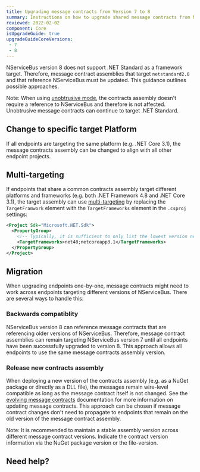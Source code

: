 ```yaml
---
title: Upgrading message contracts from Version 7 to 8
summary: Instructions on how to upgrade shared message contracts from NServiceBus version 7 to version 8.
reviewed: 2022-02-02
component: Core
isUpgradeGuide: true
upgradeGuideCoreVersions:
 - 7
 - 8
---
```


NServiceBus version 8 does not support .NET Standard as a framework target. Therefore, message contract assemblies that target `netstandard2.0` and that reference NServiceBus must be updated. This guidance outlines possible approaches.

Note: When using [unobtrusive mode](https://docs.particular.net/nservicebus/messaging/unobtrusive-mode), the contracts assembly doesn't require a reference to NServiceBus and therefore is not affected. Unobtrusive message contracts can continue to target .NET Standard.

## Change to specific target Platform

If all endpoints are targeting the same platform (e.g. .NET Core 3.1), the message contracts assembly can be changed to align with all other endpoint projects.

## Multi-targeting

If endpoints that share a common contracts assembly target different platforms and frameworks (e.g. both .NET Framework 4.8 and .NET Core 3.1), the target assembly can use [multi-targeting](https://docs.microsoft.com/en-us/dotnet/standard/library-guidance/cross-platform-targeting#multi-targeting) by replacing the `TargetFramwork` element with the `TargetFrameworks` element in the `.csproj` settings:

```xml
<Project Sdk="Microsoft.NET.Sdk">
  <PropertyGroup>
    <!-- Typically, it is sufficient to only list the lowest version needed for each platform -->
    <TargetFrameworks>net48;netcoreapp3.1</TargetFrameworks>
  </PropertyGroup>
</Project>
```

## Migration

When upgrading endpoints one-by-one, message contracts might need to work across endpoints targeting different versions of NServiceBus. There are several ways to handle this:

### Backwards compatiblity

NServiceBus version 8 can reference message contracts that are referencing older versions of NServiceBus. Therefore, message contract assemblies can remain targeting NServiceBus version 7 until all endpoints have been successfully upgraded to version 8. This approach allows all endpoints to use the same message contracts assembly version.

### Release new contracts assembly

When deploying a new version of the contracts assembly (e.g. as a NuGet package or directly as a DLL file), the messages remain wire-level compatible as long as the message contract itself is not changed. See the [evolving message contracts](https://docs.particular.net/nservicebus/messaging/evolving-contracts) documentation for more information on updating message contracts. This approach can be chosen if message contract changes don't need to propagate to endpoints that remain on the old version of the message contract assembly.

Note: It is recommended to maintain a stable assembly version across different message contract versions. Indicate the contract version information via the NuGet package version or the file-version.

## Need help?
